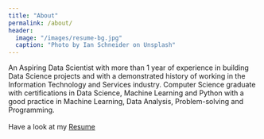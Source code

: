 ```yaml
---
title: "About"
permalink: /about/
header:
  image: "/images/resume-bg.jpg"
  caption: "Photo by Ian Schneider on Unsplash"
---
```


An Aspiring Data Scientist with more than 1 year of experience in building Data Science projects and with a demonstrated history of working in the Information Technology and Services industry. Computer Science graduate with certifications in Data Science, Machine Learning and Python with a good practice in Machine Learning, Data Analysis, Problem-solving and Programming.</br>
</br>
Have a look at my [Resume](/_pages/resume.html)</br>

